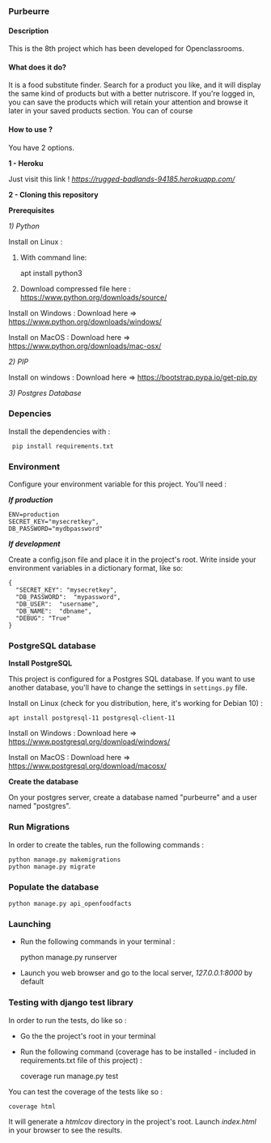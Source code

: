 ### **Purbeurre**

#### **Description**

This is the 8th project which has been developed for Openclassrooms.

#### **What does it do?**

It is a food substitute finder. Search for a product you like, and it will
display the same kind of products but with a better nutriscore.
If you're logged in, you can save the products which will retain 
your attention and browse it later in your saved products section.
You can of course 

#### **How to use ?** 

You have 2 options.

**1 - Heroku**

Just visit this link ! _https://rugged-badlands-94185.herokuapp.com/_

**2 - Cloning this repository**

**Prerequisites**  

*1) Python*

Install on Linux : 
1) With command line:
    
    
    apt install python3
2) Download compressed file here : https://www.python.org/downloads/source/ 

Install on Windows : Download here => https://www.python.org/downloads/windows/

Install on MacOS : Download here => https://www.python.org/downloads/mac-osx/

*2) PIP*

Install on windows : Download here => https://bootstrap.pypa.io/get-pip.py

*3) Postgres Database*



### Depencies
Install the dependencies with :


     pip install requirements.txt

### Environment
Configure your environment variable for this project. You'll need : 

***If production***

    ENV=production
    SECRET_KEY="mysecretkey",
    DB_PASSWORD="mydbpassword"


***If development***

Create a config.json file and place it in the project's root.
Write inside your environment variables in a dictionary format, like so:

    {
      "SECRET_KEY": "mysecretkey",
      "DB_PASSWORD":  "mypassword",
      "DB_USER":  "username",
      "DB_NAME":  "dbname",
      "DEBUG": "True"
    }

### PostgreSQL database

**Install PostgreSQL**

This project is configured for a Postgres SQL database. If you want to use
another database, you'll have to change the settings in `settings.py` file.

Install on Linux (check for you distribution, here, it's working for Debian 10) :

    apt install postgresql-11 postgresql-client-11

Install on Windows : Download here => https://www.postgresql.org/download/windows/

Install on MacOS : Download here => https://www.postgresql.org/download/macosx/

**Create the database**

On your postgres server, create a database named "purbeurre" and a user
named "postgres".

### Run Migrations

In order to create the tables, run the following commands :


    python manage.py makemigrations
    python manage.py migrate
    
### Populate the database

    python manage.py api_openfoodfacts

### Launching
- Run the following commands in your terminal :


    python manage.py runserver
- Launch you web browser and go to the local server, _127.0.0.1:8000_ by default


### Testing with django test library

In order to run the tests, do like so :
- Go the the project's root in your terminal
- Run the following command (coverage has to be installed - included in requirements.txt
file of this project) :


    coverage run manage.py test
    

You can test the coverage of the tests like so :

    coverage html

It will generate a _htmlcov_ directory in the project's root. Launch
_index.html_ in your browser to see the results.
